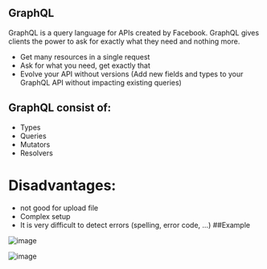 ## GraphQL
GraphQL is a query language for APIs created by Facebook. GraphQL gives clients the power to ask for exactly what they need and nothing more.
- Get many resources in a single request
- Ask for what you need, get exactly that
- Evolve your API without versions (Add new fields and types to your GraphQL API without impacting existing queries)

## GraphQL consist of:
- Types
- Queries
- Mutators
- Resolvers

# Disadvantages:
- not good for upload file
- Complex setup
- It is very difficult to detect errors (spelling, error code, ...)
##Example

![image](https://user-images.githubusercontent.com/48196420/202988710-4371d4bd-f179-48d8-af0d-a788e2f52b13.png)

![image](https://user-images.githubusercontent.com/48196420/202989152-4d7b880b-6878-4c86-81a2-e56c4ad4a820.png)


